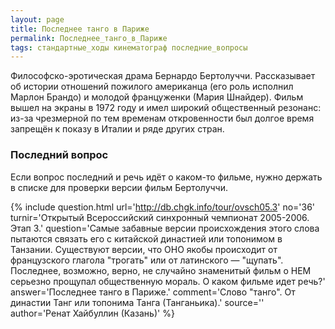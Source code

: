 ```yaml
---
layout: page
title: Последнее танго в Париже
permalink: Последнее_танго_в_Париже
tags: стандартные_ходы кинематограф последние_вопросы
---
```

Философско-эротическая драма Бернардо Бертолуччи. Рассказывает об истории отношений пожилого американца (его роль исполнил Марлон Брандо) и молодой француженки (Мария Шнайдер). Фильм вышел на экраны в 1972 году и имел широкий общественный резонанс: из-за чрезмерной по тем временам откровенности был долгое время запрещён к показу в Италии и ряде других стран.

### Последний вопрос 

Если вопрос последний и речь идёт о каком-то фильме, нужно держать в списке для проверки версии фильм Бертолуччи.

{% include question.html
url='http://db.chgk.info/tour/ovsch05.3'
no='36'
turnir='Открытый Всероссийский синхронный чемпионат 2005-2006. Этап 3.'
question='Самые забавные версии происхождения этого слова пытаются связать его с китайской династией или топонимом в Танзании. Существуют версии, что ОНО якобы происходит от французского глагола "трогать" или от латинского — "щупать". Последнее, возможно, верно, не случайно знаменитый фильм о НЕМ серьезно прощупал общественную мораль. О каком фильме идет речь?'
answer='Последнее танго в Париже.'
comment='Слово "танго". От династии Танг или топонима Танга (Танганьика).'
source=''
author='Ренат Хайбуллин (Казань)'
 %}

  